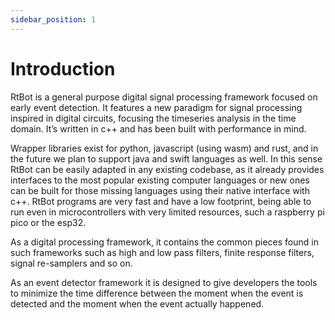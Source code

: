 ```yaml
---
sidebar_position: 1
---
```


# Introduction

RtBot is a general purpose digital signal processing framework focused on early event detection.
It features a new paradigm for signal processing inspired in digital circuits, focusing the timeseries
analysis in the time domain.
It’s written in c++ and has been built with performance in mind.

Wrapper libraries exist for python, javascript (using wasm) and rust, and in the future we plan
to support java and swift languages as well. In this sense RtBot can be easily adapted in any
existing codebase, as it already provides interfaces to the most popular existing computer
languages or new ones can be built for those missing languages using their native interface
with c++. RtBot programs are very fast and have a low footprint, being able to run even in
microcontrollers with very limited resources, such a raspberry pi pico or the esp32.

As a digital processing framework, it contains the common pieces found in such frameworks such as
high and low pass filters, finite response filters, signal re-samplers and so on.

As an event detector framework it is designed to give developers the tools to minimize the time
difference between the moment when the event is detected and the moment when the event actually
happened.
